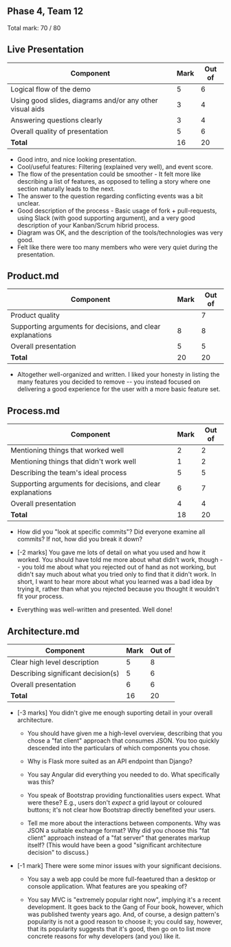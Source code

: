 ## Phase 4, Team 12

Total mark: 70 / 80

## Live Presentation

| Component | Mark | Out of |
| --------- | ---- | ------ |
| Logical flow of the demo                                  | 5 | 6 |
| Using good slides, diagrams and/or any other visual aids  | 3 | 4 |
| Answering questions clearly                               | 3 | 4 |
| Overall quality of presentation                           | 5 | 6 |
| __Total__                                                 | 16 | 20 |

 * Good intro, and nice looking presentation.
 * Cool/useful features: Filtering (explained very well), and event score.
 * The flow of the presentation could be smoother - It felt more like describing a list of features, as opposed to telling a story where one section naturally leads to the next.
 * The answer to the question regarding conflicting events was a bit unclear.
 * Good description of the process - Basic usage of fork + pull-requests, using Slack (with good supporting argument), and a very good description of your Kanban/Scrum hibrid process.
 * Diagram was OK, and the description of the tools/technologies was very good.
 * Felt like there were too many members who were very quiet during the presentation.


## Product.md

| Component | Mark | Out of |
| --------- | ---- | ------ |
| Product quality | | 7 |
| Supporting arguments for decisions, and clear explanations | 8 | 8 |
| Overall presentation | 5 | 5 |
| __Total__ | 20 | 20 |

* Altogether well-organized and written. I liked your honesty in listing the
  many features you decided to remove -- you instead focused on delivering a
  good experience for the user with a more basic feature set.

## Process.md

| Component | Mark | Out of |
| --------- | ---- | ------ |
| Mentioning things that worked well | 2 |  2 |
| Mentioning things that didn't work well |  1 | 2 |
| Describing the team's ideal process | 5 | 5 |
| Supporting arguments for decisions, and clear explanations | 6 | 7 |
| Overall presentation | 4 | 4 |
| __Total__ | 18 | 20 |

* How did you "look at specific commits"? Did everyone examine all commits? If
  not, how did you break it down?

* [-2 marks] You gave me lots of detail on what you used and how it worked. You
  should have told me more about what didn't work, though -- you told me about
  what you rejected out of hand as not working, but didn't say much about what
  you tried only to find that it didn't work. In short, I want to hear more
  about what you learned was a bad idea by trying it, rather than what you
  rejected because you thought it wouldn't fit your process.

* Everything was well-written and presented. Well done!

## Architecture.md

| Component | Mark | Out of |
| --------- | ---- | ------ |
| Clear high level description | 5 |  8 |
| Describing significant decision(s) | 5 | 6 |
| Overall presentation | 6 | 6 |
| __Total__ | 16 | 20 |

* [-3 marks] You didn't give me enough suporting detail in your overall architecture.

   * You should have given me a high-level overview, describing that you chose
     a "fat client" approach that consumes JSON. You too quickly descended into
     the particulars of which components you chose.

   * Why is Flask more suited as an API endpoint than Django?

   * You say Angular did everything you needed to do. What specifically was this?

   * You speak of Bootstrap providing functionalities users expect. What were
     these? E.g., users don't *expect* a grid layout or coloured buttons; it's not
     clear how Bootstrap directly benefited your users.

   * Tell me more about the interactions between components. Why was JSON a
     suitable exchange format? Why did you choose this "fat client" approach
     instead of a "fat server" that generates markup itself? (This would have been
     a good "significant architecture decision" to discuss.)


* [-1 mark] There were some minor issues with your significant decisions.

   * You say a web app could be more full-feaetured than a desktop or console
     application. What features are you speaking of?

   * You say MVC is "extremely popular right now", implying it's a recent
     development. It goes back to the Gang of Four book, however, which was
     published twenty years ago. And, of course, a design pattern's popularity is
     not a good reason to choose it; you could say, however, that its popularity
     suggests that it's good, then go on to list more concrete reasons for why
     developers (and you) like it.

